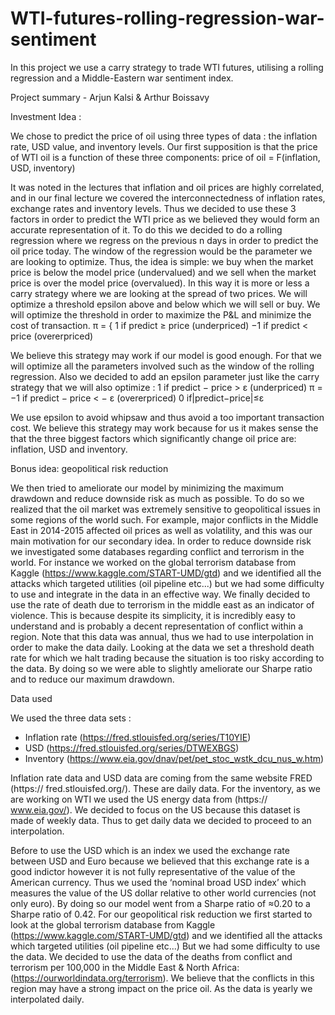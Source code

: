 # WTI-futures-rolling-regression-war-sentiment
In this project we use a carry strategy to trade WTI futures, utilising a rolling regression and a Middle-Eastern war sentiment index.

Project summary - Arjun Kalsi & Arthur Boissavy

Investment Idea :

We chose to predict the price of oil using three types of data : the inflation rate, USD value, and inventory levels. Our first supposition is that the 
price of WTI oil is a function of these three components:
price of oil = F(inflation, USD, inventory)

It was noted in the lectures that inflation and oil prices are highly correlated, and in our final lecture we covered the interconnectedness of inflation
rates, exchange rates and inventory levels. Thus we decided to use these 3 factors in order to predict the WTI price as we believed they would form an 
accurate representation of it. To do this we decided to do a rolling regression where we regress on the previous n days in order to predict the oil price
today. The window of the regression would be the parameter we are looking to optimize. Thus, the idea is simple: we buy when the market price is below the
model price (undervalued) and we sell when the market price is over the model price (overvalued). In this way it is more or less a carry strategy where we
are looking at the spread of two prices. We will optimize a threshold epsilon above and below which we will sell or buy. We will optimize the threshold in
order to maximize the P&L and minimize the cost of transaction.
π = { 1 if predict ≥ price (underpriced) −1 if predict < price (overerpriced)

We believe this strategy may work if our model is good enough. For that we will optimize all the parameters involved such as the window of the rolling 
regression. Also we decided to add an epsilon parameter just like the carry strategy that we will also optimize :
1 if predict − price > ε (underpriced)
π = −1 if predict − price < − ε (overerpriced)
0 if|predict−price|≤ε

We use epsilon to avoid whipsaw and thus avoid a too important transaction cost. We believe this strategy may work because for us it makes sense the that 
the three biggest factors which significantly change oil price are: inflation, USD and inventory.

Bonus idea: geopolitical risk reduction

We then tried to ameliorate our model by minimizing the maximum drawdown and reduce downside risk as much as possible. To do so we realized that the oil
market was extremely sensitive to geopolitical issues in some regions of the world such. For example, major conflicts in the Middle East in 2014-2015 
affected oil prices as well as volatility, and this was our main motivation for our secondary idea. In order to reduce downside risk we investigated some
databases regarding conflict and terrorism in the world. For instance we worked on the global terrorism database from Kaggle 
(https://www.kaggle.com/START-UMD/gtd) and we identified all the attacks which targeted utilities (oil pipeline etc...) but we had some difficulty to use 
and integrate in the data in an effective way. We finally decided to use the rate of death due to terrorism in the middle east as an indicator of violence.
This is because despite its simplicity, it is incredibly easy to understand and is probably a decent representation of conflict within a region. Note that
this data was annual, thus we had to use interpolation in order to make the data daily. Looking at the data we set a threshold death rate for which we
halt trading because the situation is too risky according to the data. By doing so we were able to slightly ameliorate our Sharpe ratio and to reduce our
maximum drawdown.

Data used 

We used the three data sets :
- Inflation rate (https://fred.stlouisfed.org/series/T10YIE)
- USD (https://fred.stlouisfed.org/series/DTWEXBGS)
- Inventory (https://www.eia.gov/dnav/pet/pet_stoc_wstk_dcu_nus_w.htm)

Inflation rate data and USD data are coming from the same website FRED (https:// fred.stlouisfed.org/). These are daily data.
For the inventory, as we are working on WTI we used the US energy data from (https:// www.eia.gov/). We decided to focus on the US because this dataset 
is made of weekly data. Thus to get daily data we decided to proceed to an interpolation.

Before to use the USD which is an index we used the exchange rate between USD and Euro because we believed that this exchange rate is a good indictor 
however it is not fully representative of the value of the American currency. Thus we used the ‘nominal broad USD index’ which measures the value of the
US dollar relative to other world currencies (not only euro). By doing so our model went from a Sharpe ratio of ≈0.20 to a Sharpe ratio of 0.42.
For our geopolitical risk reduction we first started to look at the global terrorism database from Kaggle (https://www.kaggle.com/START-UMD/gtd) and we
identified all the attacks which targeted utilities (oil pipeline etc...) But we had some difficulty to use the data.
We decided to use the data of the deaths from conflict and terrorism per 100,000 in the Middle East & North Africa: 
(https://ourworldindata.org/terrorism). We believe that the conflicts in this region may have a strong impact on the price oil. As the data is yearly we 
interpolated daily.
